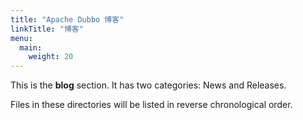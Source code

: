 ```yaml
---
title: "Apache Dubbo 博客"
linkTitle: "博客"
menu:
  main:
    weight: 20
---
```



This is the **blog** section. It has two categories: News and Releases.

Files in these directories will be listed in reverse chronological order.

